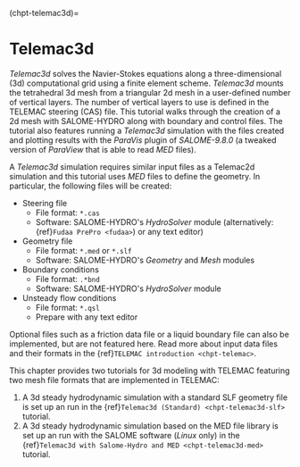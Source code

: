 (chpt-telemac3d)=
# Telemac3d

*Telemac3d* solves the Navier-Stokes equations along a three-dimensional (3d) computational grid using a finite element scheme. *Telemac3d* mounts the tetrahedral 3d mesh from a triangular 2d mesh in a user-defined number of vertical layers. The number of vertical layers to use is defined in the TELEMAC steering (CAS) file. This tutorial walks through the creation of a 2d mesh with SALOME-HYDRO along with boundary and control files. The tutorial also features running a *Telemac3d* simulation with the files created and plotting results with the *ParaVis* plugin of *SALOME-9.8.0* (a tweaked version of *ParaView* that is able to read *MED* files).

A *Telemac3d* simulation requires similar input files as a Telemac2d simulation and this tutorial uses *MED* files to define the geometry. In particular, the following files will be created:

* Steering file
  + File format: `*.cas`
  + Software: SALOME-HYDRO's *HydroSolver* module (alternatively: {ref}`Fudaa PrePro <fudaa>`) or any text editor)
* Geometry file
  + File format: `*.med` or `*.slf`
  + Software: SALOME-HYDRO's *Geometry* and *Mesh* modules
* Boundary conditions
  + File format: `.*bnd`
  + Software: SALOME-HYDRO's *HydroSolver* module
* Unsteady flow conditions
  + File format: `*.qsl`
  + Prepare with any text editor

Optional files such as a friction data file or a liquid boundary file can also be implemented, but are not featured here. Read more about input data files and their formats in the {ref}`TELEMAC introduction <chpt-telemac>`.

This chapter provides two tutorials for 3d modeling with TELEMAC featuring two mesh file formats that are implemented in TELEMAC:

1. A 3d steady hydrodynamic simulation with a standard SLF geometry file  is set up an run in the {ref}`Telemac3d (Standard) <chpt-telemac3d-slf>` tutorial.
1. A 3d steady hydrodynamic simulation based on the MED file library is set up an run with the SALOME software (*Linux* only) in the {ref}`Telemac3d with Salome-Hydro and MED <chpt-telemac3d-med>` tutorial.

